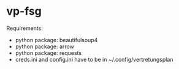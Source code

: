 # vp-fsg

Requirements:
- python package: beautifulsoup4
- python package: arrow
- python package: requests
- creds.ini and config.ini have to be in ~/.config/vertretungsplan
